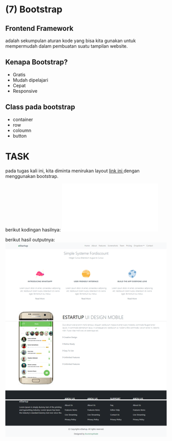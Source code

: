 # (7) Bootstrap

## Frontend Framework

adalah sekumpulan aturan kode yang bisa kita gunakan untuk mempermudah dalam pembuatan suatu tampilan website.

## Kenapa Bootstrap?

- Gratis
- Mudah dipelajari
- Cepat
- Responsive

## Class pada bootstrap

- container
- row
- coloumn
- button

# TASK

pada tugas kali ini, kita diminta menirukan layout [link ini ](https://docs.google.com/document/d/1HlS8tK1b8HfobjdVQELTFv_GCKAkMOpjKXm9vYLSaw4/edit)dengan menggunakan bootstrap.

berikut kodingan hasilnya:
![ini](praktikum/index.html)

berikut hasil outputnya:
![outputnya](screenshots/1.png)
![outputnya](screenshots/2.png)
![outputnya](screenshots/3.png)
